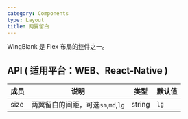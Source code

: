 ```yaml
---
category: Components
type: Layout
title: 两翼留白
---
```


WingBlank 是 Flex 布局的控件之一。

## API ( 适用平台：WEB、React-Native )

| 成员        | 说明           | 类型          | 默认值       |
|------------|----------------|--------------|--------------|
| size    | 两翼留白的间距，可选`sm`,`md`,`lg`  | string |  `lg`  |
